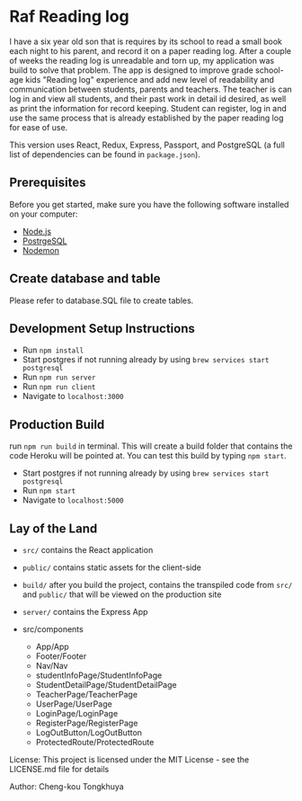 # Raf Reading log
I have a six year old son that is requires by its school to read a  small book each night to his parent, and record it on a paper reading log. After a couple of weeks the reading log is unreadable and torn up,
my application was build to solve that problem.
The app is designed to improve grade school-age kids "Reading log" experience and add new level of readability and communication between students, parents and teachers.
The teacher is can log in and view all students, and their past work in detail id desired, as well as print the information for record keeping.
Student can register, log in and use the same process that is already established by the paper reading log for ease of use.



This version uses React, Redux, Express, Passport, and PostgreSQL (a full list of dependencies can be found in `package.json`).

## Prerequisites

Before you get started, make sure you have the following software installed on your computer:

- [Node.js](https://nodejs.org/en/)
- [PostrgeSQL](https://www.postgresql.org/)
- [Nodemon](https://nodemon.io/)

## Create database and table

Please refer to database.SQL file to create tables.


## Development Setup Instructions

* Run `npm install`
* Start postgres if not running already by using `brew services start postgresql`
* Run `npm run server`
* Run `npm run client`
* Navigate to `localhost:3000`



## Production Build

run `npm run build` in terminal. This will create a build folder that contains the code Heroku will be pointed at. You can test this build by typing `npm start`.
* Start postgres if not running already by using `brew services start postgresql`
* Run `npm start`
* Navigate to `localhost:5000`

## Lay of the Land

* `src/` contains the React application
* `public/` contains static assets for the client-side
* `build/` after you build the project, contains the transpiled code from `src/` and `public/` that will be viewed on the        production site
* `server/` contains the Express App

* src/components
  * App/App
  * Footer/Footer
  * Nav/Nav
  * studentInfoPage/StudentInfoPage
  * StudentDetailPage/StudentDetailPage
  * TeacherPage/TeacherPage
  * UserPage/UserPage
  * LoginPage/LoginPage
  * RegisterPage/RegisterPage
  * LogOutButton/LogOutButton
  * ProtectedRoute/ProtectedRoute

License:
This project is licensed under the MIT License - see the LICENSE.md file for details

Author:
Cheng-kou Tongkhuya
